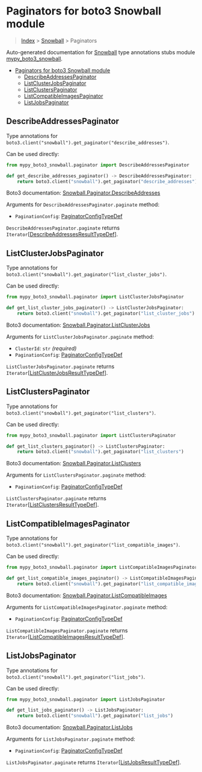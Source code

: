 # Paginators for boto3 Snowball module

> [Index](../README.md) > [Snowball](./README.md) > Paginators

Auto-generated documentation for
[Snowball](https://boto3.amazonaws.com/v1/documentation/api/latest/reference/services/snowball.html#Snowball)
type annotations stubs module
[mypy_boto3_snowball](https://pypi.org/project/mypy-boto3-snowball/).

- [Paginators for boto3 Snowball module](#paginators-for-boto3-snowball-module)
  - [DescribeAddressesPaginator](#describeaddressespaginator)
  - [ListClusterJobsPaginator](#listclusterjobspaginator)
  - [ListClustersPaginator](#listclusterspaginator)
  - [ListCompatibleImagesPaginator](#listcompatibleimagespaginator)
  - [ListJobsPaginator](#listjobspaginator)

## DescribeAddressesPaginator

Type annotations for
`boto3.client("snowball").get_paginator("describe_addresses")`.

Can be used directly:

```python
from mypy_boto3_snowball.paginator import DescribeAddressesPaginator

def get_describe_addresses_paginator() -> DescribeAddressesPaginator:
    return boto3.client("snowball").get_paginator("describe_addresses")
```

Boto3 documentation:
[Snowball.Paginator.DescribeAddresses](https://boto3.amazonaws.com/v1/documentation/api/latest/reference/services/snowball.html#Snowball.Paginator.DescribeAddresses)

Arguments for `DescribeAddressesPaginator.paginate` method:

- `PaginationConfig`:
  [PaginatorConfigTypeDef](https://vemel.github.io/boto3_stubs_docs/mypy_boto3_snowball/type_defs.html#paginatorconfigtypedef)

`DescribeAddressesPaginator.paginate` returns
`Iterator`\[[DescribeAddressesResultTypeDef](https://vemel.github.io/boto3_stubs_docs/mypy_boto3_snowball/type_defs.html#describeaddressesresulttypedef)\].

## ListClusterJobsPaginator

Type annotations for
`boto3.client("snowball").get_paginator("list_cluster_jobs")`.

Can be used directly:

```python
from mypy_boto3_snowball.paginator import ListClusterJobsPaginator

def get_list_cluster_jobs_paginator() -> ListClusterJobsPaginator:
    return boto3.client("snowball").get_paginator("list_cluster_jobs")
```

Boto3 documentation:
[Snowball.Paginator.ListClusterJobs](https://boto3.amazonaws.com/v1/documentation/api/latest/reference/services/snowball.html#Snowball.Paginator.ListClusterJobs)

Arguments for `ListClusterJobsPaginator.paginate` method:

- `ClusterId`: `str` *(required)*
- `PaginationConfig`:
  [PaginatorConfigTypeDef](https://vemel.github.io/boto3_stubs_docs/mypy_boto3_snowball/type_defs.html#paginatorconfigtypedef)

`ListClusterJobsPaginator.paginate` returns
`Iterator`\[[ListClusterJobsResultTypeDef](https://vemel.github.io/boto3_stubs_docs/mypy_boto3_snowball/type_defs.html#listclusterjobsresulttypedef)\].

## ListClustersPaginator

Type annotations for `boto3.client("snowball").get_paginator("list_clusters")`.

Can be used directly:

```python
from mypy_boto3_snowball.paginator import ListClustersPaginator

def get_list_clusters_paginator() -> ListClustersPaginator:
    return boto3.client("snowball").get_paginator("list_clusters")
```

Boto3 documentation:
[Snowball.Paginator.ListClusters](https://boto3.amazonaws.com/v1/documentation/api/latest/reference/services/snowball.html#Snowball.Paginator.ListClusters)

Arguments for `ListClustersPaginator.paginate` method:

- `PaginationConfig`:
  [PaginatorConfigTypeDef](https://vemel.github.io/boto3_stubs_docs/mypy_boto3_snowball/type_defs.html#paginatorconfigtypedef)

`ListClustersPaginator.paginate` returns
`Iterator`\[[ListClustersResultTypeDef](https://vemel.github.io/boto3_stubs_docs/mypy_boto3_snowball/type_defs.html#listclustersresulttypedef)\].

## ListCompatibleImagesPaginator

Type annotations for
`boto3.client("snowball").get_paginator("list_compatible_images")`.

Can be used directly:

```python
from mypy_boto3_snowball.paginator import ListCompatibleImagesPaginator

def get_list_compatible_images_paginator() -> ListCompatibleImagesPaginator:
    return boto3.client("snowball").get_paginator("list_compatible_images")
```

Boto3 documentation:
[Snowball.Paginator.ListCompatibleImages](https://boto3.amazonaws.com/v1/documentation/api/latest/reference/services/snowball.html#Snowball.Paginator.ListCompatibleImages)

Arguments for `ListCompatibleImagesPaginator.paginate` method:

- `PaginationConfig`:
  [PaginatorConfigTypeDef](https://vemel.github.io/boto3_stubs_docs/mypy_boto3_snowball/type_defs.html#paginatorconfigtypedef)

`ListCompatibleImagesPaginator.paginate` returns
`Iterator`\[[ListCompatibleImagesResultTypeDef](https://vemel.github.io/boto3_stubs_docs/mypy_boto3_snowball/type_defs.html#listcompatibleimagesresulttypedef)\].

## ListJobsPaginator

Type annotations for `boto3.client("snowball").get_paginator("list_jobs")`.

Can be used directly:

```python
from mypy_boto3_snowball.paginator import ListJobsPaginator

def get_list_jobs_paginator() -> ListJobsPaginator:
    return boto3.client("snowball").get_paginator("list_jobs")
```

Boto3 documentation:
[Snowball.Paginator.ListJobs](https://boto3.amazonaws.com/v1/documentation/api/latest/reference/services/snowball.html#Snowball.Paginator.ListJobs)

Arguments for `ListJobsPaginator.paginate` method:

- `PaginationConfig`:
  [PaginatorConfigTypeDef](https://vemel.github.io/boto3_stubs_docs/mypy_boto3_snowball/type_defs.html#paginatorconfigtypedef)

`ListJobsPaginator.paginate` returns
`Iterator`\[[ListJobsResultTypeDef](https://vemel.github.io/boto3_stubs_docs/mypy_boto3_snowball/type_defs.html#listjobsresulttypedef)\].
